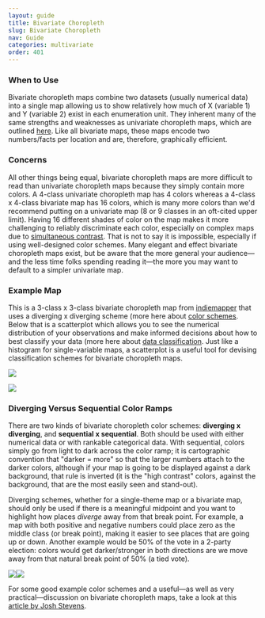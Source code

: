 ```yaml
---
layout: guide
title: Bivariate Choropleth
slug: Bivariate Choropleth
nav: Guide
categories: multivariate
order: 401
---
```


### When to Use

Bivariate choropleth maps combine two datasets (usually numerical data) into a single map allowing us to show relatively how much of X (variable 1) and Y (variable 2) exist in each enumeration unit. They inherent many of the same strengths and weaknesses as univariate choropleth maps, which are outlined [here](../univariate/choropleth). Like all bivariate maps, these maps encode two numbers/facts per location and are, therefore, graphically efficient.

### Concerns

All other things being equal, bivariate choropleth maps are more difficult to read than univariate choropleth maps because they simply contain more colors. A 4-class univariate choropleth map has 4 colors whereas a 4-class x 4-class bivariate map has 16 colors, which is many more colors than we'd recommend putting on a univariate map (8 or 9 classes in an oft-cited upper limit). Having 16 different shades of color on the map makes it more challenging to reliably discriminate each color, especially on complex maps due to [simultaneous contrast](http://en.wikipedia.org/wiki/Contrast_effect). That is not to say it is impossible, especially if using well-designed color schemes. Many elegant and effect bivariate choropleth maps exist, but be aware that the more general your audience—and the less time folks spending reading it—the more you may want to default to a simpler univariate map.

### Example Map

This is a 3-class x 3-class bivariate choropleth map from [indiemapper](http://indiemapper.io) that uses a diverging x diverging scheme (more here about [color schemes](../using-colors-on-maps). Below that is a scatterplot which allows you to see the numerical distribution of your observations and make informed decisions about how to best classify your data (more here about [data classification](../data/data-classification). Just like a histogram for single-variable maps, a scatterplot is a useful tool for devising classification schemes for bivariate choropleth maps.

![]({{site.baseurl}}/media/guide/bivariate_choroMAP.jpg)

![]({{site.baseurl}}/media/guide/bivariate_classed_scatter.png)

### Diverging Versus Sequential Color Ramps

There are two kinds of bivariate choropleth color schemes: **diverging x diverging**, and **sequential x sequential**. Both should be used with either numerical data or with rankable categorical data. With sequential, colors simply go from light to dark across the color ramp; it is cartographic convention that "darker = more" so that the larger numbers attach to the darker colors, although if your map is going to be displayed against a dark background, that rule is inverted (it is the "high contrast" colors, against the background, that are the most easily seen and stand-out).

Diverging schemes, whether for a single-theme map or a bivariate map, should only be used if there is a meaningful midpoint and you want to highlight how places _diverge_ away from that break point. For example, a map with both positive and negative numbers could place zero as the middle class (or break point), making it easier to see places that are going up or down. Another example would be 50% of the vote in a 2-party election: colors would get darker/stronger in both directions are we move away from that natural break point of 50% (a tied vote).

![]({{site.baseurl}}/media/guide/seqxseq.png)![]({{site.baseurl}}/media/guide/divxdiv.png)

For some good example color schemes and a useful—as well as very practical—discussion on bivariate choropleth maps, take a look at this [article by Josh Stevens](http://www.joshuastevens.net/cartography/make-a-bivariate-choropleth-map/).